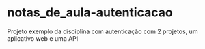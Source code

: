 # notas_de_aula-autenticacao
Projeto exemplo da disciplina com autenticação com 2 projetos, um aplicativo web e uma API
